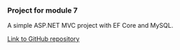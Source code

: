 ### Project for module 7
A simple ASP.NET MVC project with EF Core and MySQL.

[Link to GitHub repository](https://github.com/CaptainUltra/SimplePizzaApp)
